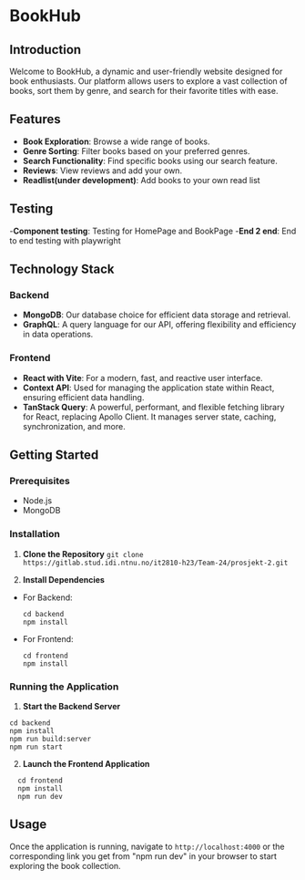 # BookHub

## Introduction

Welcome to BookHub, a dynamic and user-friendly website designed for book enthusiasts. Our platform allows users to explore a vast collection of books, sort them by genre, and search for their favorite titles with ease.

## Features

- **Book Exploration**: Browse a wide range of books.
- **Genre Sorting**: Filter books based on your preferred genres.
- **Search Functionality**: Find specific books using our search feature.
- **Reviews**: View reviews and add your own.
- **Readlist(under development)**: Add books to your own read list

## Testing

-**Component testing**: Testing for HomePage and BookPage
-**End 2 end**: End to end testing with playwright

## Technology Stack

### Backend

- **MongoDB**: Our database choice for efficient data storage and retrieval.
- **GraphQL**: A query language for our API, offering flexibility and efficiency in data operations.

### Frontend

- **React with Vite**: For a modern, fast, and reactive user interface.
- **Context API**: Used for managing the application state within React, ensuring efficient data handling.
- **TanStack Query**: A powerful, performant, and flexible fetching library for React, replacing Apollo Client. It manages server state, caching, synchronization, and more.

## Getting Started

### Prerequisites

- Node.js
- MongoDB

### Installation

1. **Clone the Repository**
`git clone https://gitlab.stud.idi.ntnu.no/it2810-h23/Team-24/prosjekt-2.git`

2. **Install Dependencies**
- For Backend:
  ```
  cd backend
  npm install
  ```
- For Frontend:
  ```
  cd frontend
  npm install
  ```

### Running the Application

1. **Start the Backend Server**
  ```
  cd backend
  npm install
  npm run build:server
  npm run start
  ```
2. **Launch the Frontend Application**
```
  cd frontend
  npm install
  npm run dev
  ```

## Usage

Once the application is running, navigate to `http://localhost:4000` or the corresponding link you get from "npm run dev" in your browser to start exploring the book collection.

